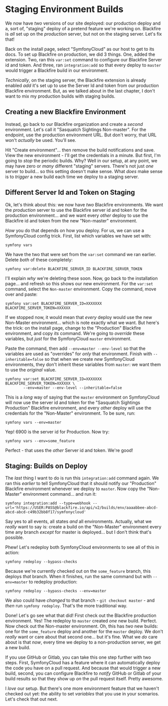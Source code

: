 # Staging Environment Builds

We now have *two* versions of our site deployed: our production deploy and a,
sort of, "staging" deploy of a pretend feature we're working on. Blackfire is
*all* set up on the *production* server, but not on the staging server. Let's
fix that!

Back on the install page, select "SymfonyCloud" as our host to get to its docs.
To set up Blackfire on production, we did 3 things. One, added the extension. Two,
ran this `var:set` command to configure our Blackfire Server id and token. And
three, ran `integration:add` so that every deploy to `master` would trigger a
Blackfire build in our environment.

*Technically*, on the staging server, the Blackfire extension is already enabled
*add* it's set up to use the Server Id and token from our production Blackfire
environment. But, as we talked about in the last chapter, I don't want to mix
my production builds with staging builds.

## Creating a new Blackfire Environment

Instead, go back to our Blackfire organization and create a *second* environment.
Let's call it "Sasquatch Sightings Non-master". For the endpoint, use the
production environment URL. But don't worry, that URL won't *actually* be used.
You'll see.

Hit "Create environment"... then remove the build notifications and save. View
the new environment - I'll get the credentials in a minute. But first, I'm going
to *stop* the periodic builds. Why? Well in our setup, at any point, we may have
zero or *many* different "staging" servers. There's not just *one* server to
build... so this setting doesn't make sense. What *does* make sense is to *trigger*
a new build each time we deploy to a staging server.

## Different Server Id and Token on Staging

Ok, let's think about this: we now have *two* Blackfire environments. We want the
*production* server to use the Blackfire server id and token for the production
environment... and we want every *other* deploy to use the Blackfire id and token
from the new "Non-master" environment.

*How* you do that depends on how you deploy. For us, we can use a SymfonyCloud
config trick. First, list which variables we have set with:

```terminal
symfony vars
```

We have the two that were set from the `var:set` command we ran earlier. Delete
*both* of these completely:

```terminal
symfony var:delete BLACKFIRE_SERVER_ID BLACKFIRE_SERVER_TOKEN
```

I'll explain *why* we're deleting these soon. Now, go back to the installation
page... and refresh so this shows our new environment. For the `var:set` command,
select the `Non-master` environment. Copy the command, move over and paste:

```terminal-silent
symfony var:set BLACKFIRE_SERVER_ID=XXXXXXX BLACKFIRE_SERVER_TOKEN=XXXXXX
```

If we stopped now, it would mean that *every* deploy would use the new Non-Master
environment... which is note exactly what we want. But here's the trick: on the
install page, change to the "Production" Blackfire environment, and copy *its*
command. We're going to *override* these variables, but *just* for the
SymfonyCloud `master` environment.

Paste the command, then add `--env=master --env-level` so that the variables are
used as "overrides" for *only* that environment. Finish with `--inheritable=false`
so that when we create *new* SymfonyCloud environments, they don't inherit these
variables from `master`: we want them to use the *original* value.

```terminal-silent
symfony var:set BLACKFIRE_SERVER_ID=XXXXXXX BLACKFIRE_SERVER_TOKEN=XXXXXX \
		--env=master --env-level --inheritable=false
```

This is a *long* way of saying that the `master` environment on SymfonyCloud will
now use the server id and token for the "Sasquatch Sightings Production" Blackfire
environment, and every *other* deploy will use the credentials for the
"Non-Master" environment. To be sure, run:

```terminal
symfony vars --env=master
```

Yep! 6900 is the server id for Production. Now try:

```terminal
symfony vars --env=some_feature
```

Perfect - that uses the *other* Server id and token. We're good!

## Staging: Builds on Deploy

The *last* thing I want to do is run this `integration:add` command again. We
ran this *earlier* to tell SymfonyCloud that it should notify our "Production"
Blackfire environment whenever we deploy to `master`. Now copy the "Non-Master"
environment command... and run it:

```terminal-silent
symfony integration:add --type=webhook --url='https://USER:PASS@blackfire.io/api/v2/builds/env/aaaabbee-abcd-abcd-abcd-c49b32bb8f17/symfonycloud'
```

Say yes to all events, all states *and* all environments. Actually, what we
*really* want to say is: create a build on the "Non-Master" environment every
time any branch *except* for master is deployed... but I don't think that's possible.

Phew! Let's redeploy both SymfonyCloud environments to see all of this in action:

```terminal
symfony redeploy --bypass-checks
```

Because we're currently checked out on the `some_feature` branch, this deploys
*that* branch. When it finishes, run the same command but with `--env=master` to
redeploy production:

```terminal-silent
symfony redeploy --bypass-checks --env=master
```

We also could have *changed* to that branch - `git checkout master` - and *then*
run `symfony redeploy`. That's the more traditional way.

Done! Let's go see what that did! First check out the Blackfire production
environment. Yes! The redeploy to `master` created *one* new build. Perfect.
Now check out the Non-master environment. Oh, this has *two* new builds: one
for the `some_feature` deploy and another for the `master` deploy. We don't
*really* want or care about that second one... but it's fine. What we *do* care
about is that *now*, every time we deploy to a non-production server, we get a
new build.

If you use GitHub or Gitlab, you can take this one step further with two steps.
First, SymfonyCloud has a feature where it can automatically deploy the code
you have on a pull request. And because that would trigger a new build, second,
you can configure Blackfire to *notify* GitHub or Gitlab of your build results
so that they show up *on* the pull request itself. Pretty awesome.

I *love* our setup. But there's one more environment feature that we haven't
checked out yet: the ability to set *variables* that you use in your scenarios.
Let's check that out next.
